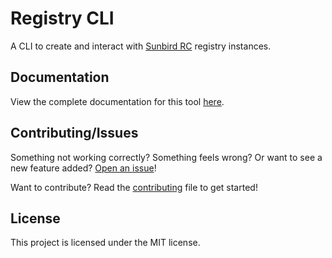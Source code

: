 # Registry CLI

A CLI to create and interact with
[Sunbird RC](https://github.com/sunbird-rc/sunbird-rc-core) registry instances.

## Documentation

View the complete documentation for this tool
[here](https://github.com/gamemaker1/registry-cli/tree/main/docs).

## Contributing/Issues

Something not working correctly? Something feels wrong? Or want to see a new
feature added?
[Open an issue](https://github.com/gamemaker1/registry-cli/issues/new/choose)!

Want to contribute? Read the
[contributing](https://github.com/gamemaker1/registry-cli/blob/main/docs/contributing.md)
file to get started!

## License

This project is licensed under the MIT license.
